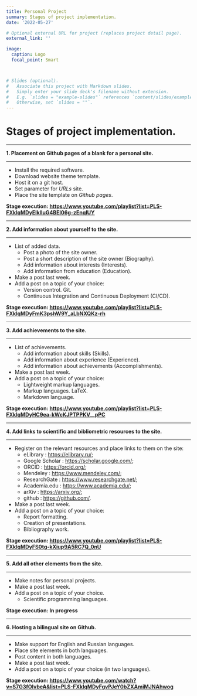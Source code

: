 ```yaml
---
title: Personal Project
summary: Stages of project implementation.
date: '2022-05-27'

# Optional external URL for project (replaces project detail page).
external_link: ''

image:
  caption: Logo
  focal_point: Smart



# Slides (optional).
#   Associate this project with Markdown slides.
#   Simply enter your slide deck's filename without extension.
#   E.g. `slides = "example-slides"` references `content/slides/example-slides.md`.
#   Otherwise, set `slides = ""`.
---
```


# Stages of project implementation.
<hr>

**1. Placement on Github pages of a blank for a personal site.**
<hr>

* Install the required software.
* Download website theme template.
* Host it on a git host.
* Set parameter for _URLs_ site.
* Place the site template on _Github pages_.

**Stage execution: https://www.youtube.com/playlist?list=PLS-FXklqMDyElkIluG4BEl06g-zEnqlUY**
<hr>

**2.  Add information about yourself to the site.**
    <hr>
* List of added data.
     * Post a photo of the site owner.
     * Post a short description of the site owner (Biography).
     * Add information about interests (Interests).
     * Add information from education (Education).
* Make a post last week.
* Add a post on a topic of your choice:
     * Version control. Git.
     * Continuous Integration and Continuous Deployment (CI/CD).

**Stage execution: https://www.youtube.com/playlist?list=PLS-FXklqMDyFmK3pshW9Y_aLbNXQKz-rh**
<hr>

**3.  Add achievements to the site.**
    <hr>
* List of achievements.
    * Add information about skills (Skills).
    * Add information about experience (Experience).
    * Add information about achievements (Accomplishments).
* Make a post last week.
* Add a post on a topic of your choice:
    * Lightweight markup languages.
    * Markup languages. LaTeX.
    * Markdown language.

**Stage execution: https://www.youtube.com/playlist?list=PLS-FXklqMDyHC9ea-kWcKJPTPPKV__pPC**
<hr>

**4.  Add links to scientific and bibliometric resources to the site.**
    <hr>
* Register on the relevant resources and place links to them on the site:
    * eLibrary : https://elibrary.ru/;
    * Google Scholar : https://scholar.google.com/;
    * ORCID : https://orcid.org/;
    * Mendeley : https://www.mendeley.com/;
    * ResearchGate : https://www.researchgate.net/;
    * Academia.edu : https://www.academia.edu/;
    * arXiv : https://arxiv.org/;
    * github : https://github.com/.
* Make a post last week.
* Add a post on a topic of your choice:
    * Report formatting.
    * Creation of presentations.
    * Bibliography work.

**Stage execution: https://www.youtube.com/playlist?list=PLS-FXklqMDyFS0tg-kXiup9A5RC7Q_0nU**
<hr>

**5.  Add all other elements from the site.**
    <hr>
* Make notes for personal projects.
* Make a post last week.
* Add a post on a topic of your choice.
    * Scientific programming languages.

**Stage execution: In progress**
<hr>

**6.  Hosting a bilingual site on Github.**
    <hr>
* Make support for English and Russian languages.
* Place site elements in both languages.
* Post content in both languages.
* Make a post last week.
* Add a post on a topic of your choice (in two languages).

**Stage execution: https://www.youtube.com/watch?v=S7G3fOlvbeA&list=PLS-FXklqMDyFgvPJeY0bZXAmiMJNAhwog**
